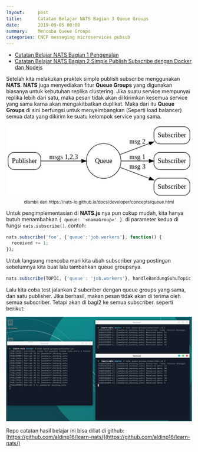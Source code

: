 ```yaml
---
layout:     post
title:      Catatan Belajar NATS Bagian 3 Queue Groups
date:       2019-09-05 00:00
summary:    Mencoba Queue Groups
categories: CNCF messaging microservices pubsub
---
```


- [Catatan Belajar NATS Bagian 1 Pengenalan](https://aldi.dev/cncf/messaging/microservices/pubsub/2019/08/18/catatan-belajar-nats-bagian-1/)
- [Catatan Belajar NATS Bagian 2 Simple Publish Subscribe dengan Docker dan Nodejs](https://aldi.dev/cncf/messaging/microservices/pubsub/2019/08/19/catatan-belajar-nats-bagian-2/)

Setelah kita melakukan praktek simple publish subscribe menggunakan **NATS**. **NATS** juga menyediakan fitur **Queue Groups** yang digunakan biasanya untuk kebutuhan replika clustering. Jika suatu service mempunyai replika lebih dari satu, maka pesan tidak akan di kirimkan kesemua service yang sama karna akan mengakitbatkan duplikat. Maka dari itu **Queue Groups** di sini berfungsi untuk menyeimbangkan (Seperti load balancer) semua data yang dikirim ke suatu kelompok service yang sama.

<div style="text-align: center;">
  <img src="/images/catatan-belajar-nats-bagian-3/queue-groups.png" /><br />
  <small>diambil dari https://nats-io.github.io/docs/developer/concepts/queue.html</small>
</div>

Untuk pengimplementasian di **NATS.js** nya pun cukup mudah, kita hanya butuh menambahkan `{ queue: '<namaGroup>' }`. di parameter kedua di fungsi `nats.subscribe()`. contoh:
```javascript
nats.subscribe('foo', {'queue':'job.workers'}, function() {
  received += 1;
});
```

Untuk langsung mencoba mari kita ubah subscriber yang postingan sebelumnya kita buat lalu tambahkan queue groupsnya.
```javascript
nats.subscribe(TOPIC, {'queue': 'job.workers'}, handleBandungSuhuTopic)
```

Lalu kita coba test jalankan 2 subcriber dengan queue groups yang sama, dan satu publisher. Jika berhasil, makan pesan tidak akan di terima oleh semua subscriber. Tetapi akan di bagi2 ke semua subscriber. seperti berikut:
<div style="text-align: center;">
  <img src="/images/catatan-belajar-nats-bagian-3/contoh-queue-groups.png" />
</div>

Repo catatan hasil belajar ini bisa diliat di github:
[https://github.com/aldinp16/learn-nats/](https://github.com/aldinp16/learn-nats/)